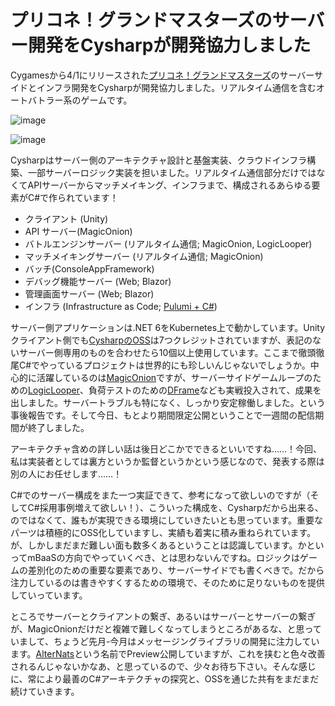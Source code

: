 # プリコネ！グランドマスターズのサーバー開発をCysharpが開発協力しました

Cygamesから4/1にリリースされた[プリコネ！グランドマスターズ](https://priconne-grandmasters.jp/)のサーバーサイドとインフラ開発をCysharpが開発協力しました。リアルタイム通信を含むオートバトラー系のゲームです。

![image](https://user-images.githubusercontent.com/46207/162343388-734840a1-4b7d-467b-902c-1e06e527d208.png)

![image](https://user-images.githubusercontent.com/46207/162401207-d9e2bceb-6b94-435c-8e63-d96ce62cf97b.png)

Cysharpはサーバー側のアーキテクチャ設計と基盤実装、クラウドインフラ構築、一部サーバーロジック実装を担いました。リアルタイム通信部分だけではなくてAPIサーバーからマッチメイキング、インフラまで、構成されるあらゆる要素がC#で作られています！

* クライアント (Unity)
* API サーバー(MagicOnion)
* バトルエンジンサーバー (リアルタイム通信; MagicOnion, LogicLooper)
* マッチメイキングサーバー (リアルタイム通信; MagicOnion)
* バッチ(ConsoleAppFramework)
* デバッグ機能サーバー (Web; Blazor)
* 管理画面サーバー (Web; Blazor)
* インフラ (Infrastructure as Code; [Pulumi + C#](https://www.pulumi.com/))

サーバー側アプリケーションは.NET 6をKubernetes上で動かしています。Unityクライアント側でも[CysharpのOSS](https://github.com/Cysharp/)は7つクレジットされていますが、表記のないサーバー側専用のものを合わせたら10個以上使用しています。ここまで徹頭徹尾C#でやっているプロジェクトは世界的にも珍しいんじゃないでしょうか。中心的に活躍しているのは[MagicOnion](https://github.com/Cysharp/MagicOnion/)ですが、サーバーサイドゲームループのための[LogicLooper](https://github.com/Cysharp/LogicLooper)、負荷テストのための[DFrame](https://github.com/Cysharp/DFrame/)なども実戦投入されて、成果を出しました。サーバートラブルも特になく、しっかり安定稼働しました。という事後報告です。そして今日、もとより期間限定公開ということで一週間の配信期間が終了しました。

アーキテクチャ含めの詳しい話は後日どこかでできるといいですね……！今回、私は実装者としては裏方というか監督というかという感じなので、発表する際は別の人にお任せします……！

C#でのサーバー構成をまた一つ実証できて、参考になって欲しいのですが（そしてC#採用事例増えて欲しい！）、こういった構成を、Cysharpだから出来る、のではなくて、誰もが実現できる環境にしていきたいとも思っています。重要なパーツは積極的にOSS化していますし、実績も着実に積み重ねられています。が、しかしまだまだ難しい面も数多くあるということは認識しています。かといってmBaaSの方向でやっていくべき、とは思わないんですね。ロジックはゲームの差別化のための重要な要素であり、サーバーサイドでも書くべきで。だから注力しているのは書きやすくするための環境で、そのために足りないものを提供していっています。

ところでサーバーとクライアントの繋ぎ、あるいはサーバーとサーバーの繋ぎが、MagicOnionだけだと複雑で難しくなってしまうところがあるな、と思っていまして、ちょうど先月-今月はメッセージングライブラリの開発に注力しています。[AlterNats](https://github.com/Cysharp/AlterNats)という名前でPreview公開していますが、これを挟むと色々改善されるんじゃないかなあ、と思っているので、少々お待ち下さい。そんな感じに、常により最善のC#アーキテクチャの探究と、OSSを通じた共有をまだまだ続けていきます。
